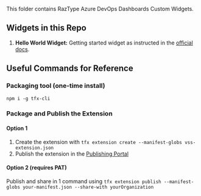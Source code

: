 This folder contains RazType Azure DevOps Dashboards Custom Widgets.

## Widgets in this Repo
1. **Hello World Widget:** Getting started widget as instructed in the [official docs](https://learn.microsoft.com/en-us/azure/devops/extend/develop/add-dashboard-widget?view=azure-devops).

## Useful Commands for Reference

### Packaging tool (one-time install)
`npm i -g tfx-cli`

### Package and Publish the Extension
#### Option 1
1. Create the extension with `tfx extension create --manifest-globs vss-extension.json`
2. Publish the extension in the [Publishing Portal](https://marketplace.visualstudio.com/manage/createpublisher)

#### Option 2 (requires PAT)
Publish and share in 1 command using `tfx extension publish --manifest-globs your-manifest.json --share-with yourOrganization`
